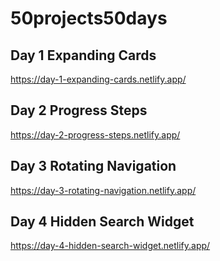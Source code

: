# 50projects50days

## Day 1 Expanding Cards
https://day-1-expanding-cards.netlify.app/

## Day 2 Progress Steps
https://day-2-progress-steps.netlify.app/

## Day 3 Rotating Navigation
https://day-3-rotating-navigation.netlify.app/

## Day 4 Hidden Search Widget
https://day-4-hidden-search-widget.netlify.app/


